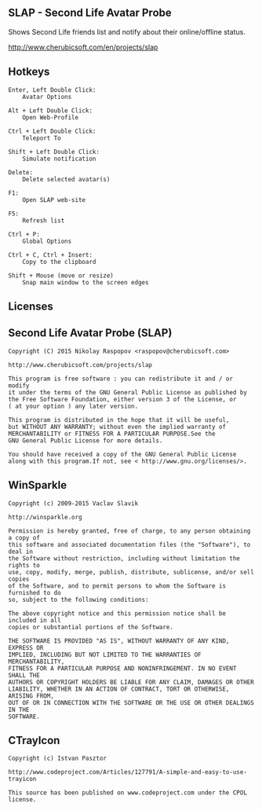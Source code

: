  SLAP - Second Life Avatar Probe
---------------------------------

Shows Second Life friends list and notify about their online/offline status.

http://www.cherubicsoft.com/en/projects/slap

 Hotkeys
---------

    Enter, Left Double Click:
        Avatar Options
    
    Alt + Left Double Click:
        Open Web-Profile
    
    Ctrl + Left Double Click:
        Teleport To
    
    Shift + Left Double Click:
        Simulate notification
    
    Delete:
        Delete selected avatar(s)
    
    F1:
        Open SLAP web-site
    
    F5:
        Refresh list
    
    Ctrl + P:
        Global Options
    
    Ctrl + C, Ctrl + Insert:
        Copy to the clipboard

	Shift + Mouse (move or resize)
		Snap main window to the screen edges

 Licenses
------------

 Second Life Avatar Probe (SLAP)
---------------------------------

    Copyright (C) 2015 Nikolay Raspopov <raspopov@cherubicsoft.com>
    
    http://www.cherubicsoft.com/projects/slap
    
    This program is free software : you can redistribute it and / or modify
    it under the terms of the GNU General Public License as published by
    the Free Software Foundation, either version 3 of the License, or
    ( at your option ) any later version.
    
    This program is distributed in the hope that it will be useful,
    but WITHOUT ANY WARRANTY; without even the implied warranty of
    MERCHANTABILITY or FITNESS FOR A PARTICULAR PURPOSE.See the
    GNU General Public License for more details.
    
    You should have received a copy of the GNU General Public License
    along with this program.If not, see < http://www.gnu.org/licenses/>.

 WinSparkle
------------

    Copyright (c) 2009-2015 Vaclav Slavik
    
    http://winsparkle.org
    
    Permission is hereby granted, free of charge, to any person obtaining a copy of
    this software and associated documentation files (the "Software"), to deal in
    the Software without restriction, including without limitation the rights to
    use, copy, modify, merge, publish, distribute, sublicense, and/or sell copies
    of the Software, and to permit persons to whom the Software is furnished to do
    so, subject to the following conditions:
    
    The above copyright notice and this permission notice shall be included in all
    copies or substantial portions of the Software.
    
    THE SOFTWARE IS PROVIDED "AS IS", WITHOUT WARRANTY OF ANY KIND, EXPRESS OR
    IMPLIED, INCLUDING BUT NOT LIMITED TO THE WARRANTIES OF MERCHANTABILITY,
    FITNESS FOR A PARTICULAR PURPOSE AND NONINFRINGEMENT. IN NO EVENT SHALL THE
    AUTHORS OR COPYRIGHT HOLDERS BE LIABLE FOR ANY CLAIM, DAMAGES OR OTHER
    LIABILITY, WHETHER IN AN ACTION OF CONTRACT, TORT OR OTHERWISE, ARISING FROM,
    OUT OF OR IN CONNECTION WITH THE SOFTWARE OR THE USE OR OTHER DEALINGS IN THE
    SOFTWARE.

 CTrayIcon
-----------

    Copyright (c) Istvan Pasztor
    
    http://www.codeproject.com/Articles/127791/A-simple-and-easy-to-use-trayicon
    
    This source has been published on www.codeproject.com under the CPOL license.
